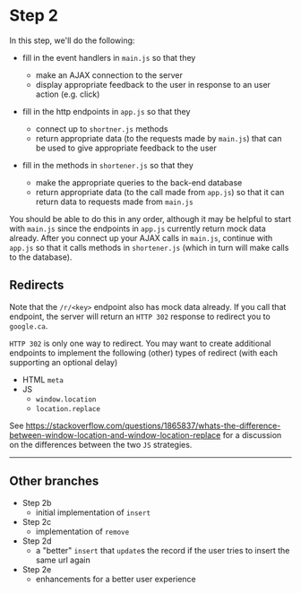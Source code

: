 # Step 2

In this step, we'll do the following:

- fill in the event handlers in `main.js` so that they
  - make an AJAX connection to the server
  - display appropriate feedback to the user in response to an user action (e.g. click)
  
- fill in the http endpoints in `app.js` so that they
  - connect up to `shortner.js` methods
  - return appropriate data (to the requests made by `main.js`) that can be used to give appropriate feedback to the user
  
- fill in the methods in `shortener.js` so that they
  - make the appropriate queries to the back-end database
  - return appropriate data (to the call made from `app.js`) so that it can return data to requests made from `main.js`
  
You should be able to do this in any order, although it may be helpful to start with `main.js` since the endpoints in `app.js` currently return mock data already.
After you connect up your AJAX calls in `main.js`, continue with `app.js` so that it calls methods in `shortener.js` (which in turn will make calls to the database).

## Redirects

Note that the `/r/<key>` endpoint also has mock data already.
If you call that endpoint, the server will return an `HTTP 302` response to redirect you to `google.ca`.

`HTTP 302` is only one way to redirect.
You may want to create additional endpoints to implement the following (other) types of redirect (with each supporting an optional delay)
- HTML `meta`
- JS
  - `window.location`
  - `location.replace`
  
See https://stackoverflow.com/questions/1865837/whats-the-difference-between-window-location-and-window-location-replace for a discussion on the differences between the two `JS` strategies.

-----

## Other branches

- Step 2b
  - initial implementation of `insert`
- Step 2c
  - implementation of `remove`
- Step 2d
  - a "better" `insert` that `update`s the record if the user tries to insert the same url again
- Step 2e
  - enhancements for a better user experience
